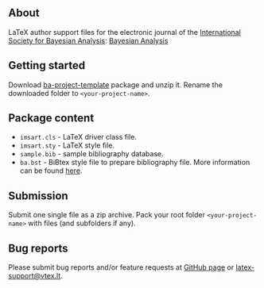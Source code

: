 ## About

LaTeX author support files for the electronic journal of the 
[International Society for Bayesian Analysis](https://bayesian.org/):
[Bayesian Analysis](https://bayesian.org/resources/bayesian-analysis/)

## Getting started

Download [ba-project-template](https://github.com/vtex-soft/texsupport.isba-ba/zipball/master)
package and unzip it.
Rename the downloaded folder to `<your-project-name>`.

## Package content

-   `imsart.cls` - LaTeX driver class file.
-   `imsart.sty` - LaTeX style file.
-   `sample.bib` - sample bibliography database.
-   `ba.bst` - BiBtex style file to prepare bibliography file.
    More information can be found [here](http://www.bibtex.org/Using/).

## Submission

Submit one single file as a zip archive. 
Pack your root folder `<your-project-name>` with files (and subfolders if any).

## Bug reports

Please submit bug reports and/or feature requests
at [GitHub page](https://github.com/vtex-soft/texsupport.ims-aap/issues) or 
[latex-support@vtex.lt](mailto:latex-support@vtex.lt).

